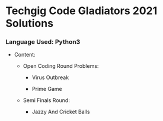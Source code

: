 # Techgig Code Gladiators 2021 Solutions

### Language Used: Python3

* Content:
      
   * Open Coding Round Problems:
                                 
        * Virus Outbreak

        * Prime Game
     
   * Semi Finals Round:
    
        * Jazzy And Cricket Balls
